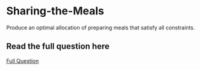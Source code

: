 # Sharing-the-Meals
Produce an optimal allocation of preparing meals that satisfy all constraints.

## Read the full question here
[Full Question](https://github.com/wongcheehao/Sharing-the-Meals/blob/main/Documents/FIT2004/A3/Assignment3.pdf)
